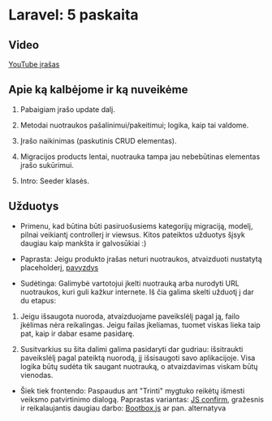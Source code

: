 # Laravel: 5 paskaita

## Video

[YouTube įrašas](https://www.youtube.com/watch?v=RClBxj315pU)

## Apie ką kalbėjome ir ką nuveikėme

1. Pabaigiam įrašo update dalį.

2. Metodai nuotraukos pašalinimui/pakeitimui; logika, kaip tai valdome.

3. Įrašo naikinimas (paskutinis CRUD elementas).

4. Migracijos products lentai, nuotrauka tampa jau nebebūtinas elementas įrašo sukūrimui.

5. Intro: Seeder klasės.

## Užduotys

* Primenu, kad būtina būti pasiruošusiems kategorijų migraciją, modelį, pilnai veikiantį controllerį ir viewsus. Kitos pateiktos užduotys šįsyk daugiau kaip mankšta ir galvosūkiai :)

* Paprasta: Jeigu produkto įrašas neturi nuotraukos, atvaizduoti nustatytą placeholderį, [pavyzdys](http://aquasportsgoa.com/wp-content/themes/456sailing/assets/img/no-product-image.png)

* Sudėtinga: Galimybė vartotojui įkelti nuotrauką arba nurodyti URL nuotraukos, kuri guli kažkur internete. Iš čia galima skelti užduotį į dar du etapus:

1. Jeigu išsaugota nuoroda, atvaizduojame paveikslėlį pagal ją, failo įkėlimas nėra reikalingas. Jeigu failas įkeliamas, tuomet viskas lieka taip pat, kaip ir dabar esame pasidarę.

2. Susitvarkius su šita dalimi galima pasidaryti dar gudriau: išsitraukti paveikslėlį pagal pateiktą nuorodą, jį išsisaugoti savo aplikacijoje. Visa logika būtų sudėta tik saugant nuotrauką, o atvaizdavimas viskam būtų vienodas.

* Šiek tiek frontendo: Paspaudus ant "Trinti" mygtuko reikėtų išmesti veiksmo patvirtinimo dialogą. Paprastas variantas: [JS confirm](https://www.w3schools.com/jsref/tryit.asp?filename=tryjsref_confirm), gražesnis ir reikalaujantis daugiau darbo: [Bootbox.js](http://bootboxjs.com/) ar pan. alternatyva
